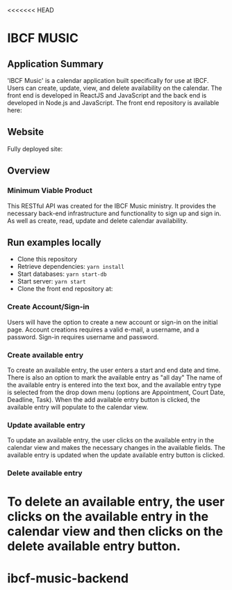 <<<<<<< HEAD
# IBCF MUSIC

## Application Summary

'IBCF Music' is a calendar application built specifically for use at IBCF. Users can create, update, view, and delete availability on the calendar. The front end is developed in ReactJS and JavaScript and the back end is developed in Node.js and JavaScript. The front end repository is available here:

## Website
Fully deployed site:

## Overview
### Minimum Viable Product
This RESTful API was created for the IBCF Music ministry. It provides the necessary back-end infrastructure and functionality to sign up and sign in. As well as create, read, update and delete calendar availability.

## Run examples locally

* Clone this repository
* Retrieve dependencies: `yarn install`
* Start databases: `yarn start-db`
* Start server: `yarn start`
* Clone the front end repository at:


### Create Account/Sign-in
Users will have the option to create a new account or sign-in on the initial page. Account creations requires a valid e-mail, a username, and a password. Sign-in requires username and password.

###  Create available entry
To create an available entry, the user enters a start and end date and time. There is also an option to mark the available entry as "all day" The name of the available entry is entered into the text box, and the available entry type is selected from the drop down menu (options are Appointment, Court Date, Deadline, Task). When the add available entry button is clicked, the available entry will populate to the calendar view.

### Update available entry
To update an available entry, the user clicks on the available entry in the calendar view and makes the necessary changes in the available fields. The available entry is updated when the update available entry button is clicked.

### Delete available entry
To delete an available entry, the user clicks on the available entry in the calendar view and then clicks on the delete available entry button.
=======
# ibcf-music-backend
